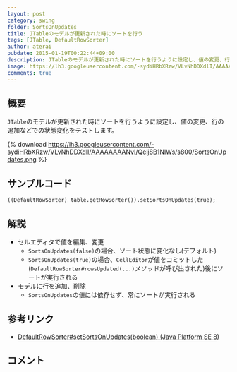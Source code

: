 ```yaml
---
layout: post
category: swing
folder: SortsOnUpdates
title: JTableのモデルが更新された時にソートを行う
tags: [JTable, DefaultRowSorter]
author: aterai
pubdate: 2015-01-19T00:22:44+09:00
description: JTableのモデルが更新された時にソートを行うように設定し、値の変更、行の追加などでの状態変化をテストします。
image: https://lh3.googleusercontent.com/-sydiHRbXRzw/VLvNhDDXdlI/AAAAAAAANvI/Qelj8B1NIWs/s800/SortsOnUpdates.png
comments: true
---
```

## 概要
`JTable`のモデルが更新された時にソートを行うように設定し、値の変更、行の追加などでの状態変化をテストします。

{% download https://lh3.googleusercontent.com/-sydiHRbXRzw/VLvNhDDXdlI/AAAAAAAANvI/Qelj8B1NIWs/s800/SortsOnUpdates.png %}

## サンプルコード
<pre class="prettyprint"><code>((DefaultRowSorter) table.getRowSorter()).setSortsOnUpdates(true);
</code></pre>

## 解説
- セルエディタで値を編集、変更
    - `SortsOnUpdates(false)`の場合、ソート状態に変化なし(デフォルト)
    - `SortsOnUpdates(true)`の場合、`CellEditor`が値をコミットした(`DefaultRowSorter#rowsUpdated(...)`メソッドが呼び出された)後にソートが実行される
- モデルに行を追加、削除
    - `SortsOnUpdates`の値には依存せず、常にソートが実行される

<!-- dummy comment line for breaking list -->

## 参考リンク
- [DefaultRowSorter#setSortsOnUpdates(boolean) (Java Platform SE 8)](https://docs.oracle.com/javase/jp/8/docs/api/javax/swing/DefaultRowSorter.html#setSortsOnUpdates-boolean-)

<!-- dummy comment line for breaking list -->

## コメント
